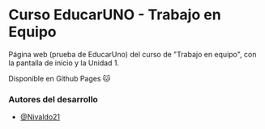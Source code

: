 # Curso EducarUNO - Trabajo en Equipo

Página web (prueba de EducarUno) del curso de "Trabajo en equipo", con la pantalla de inicio y la Unidad 1.

Disponible en Github Pages 🐱

### Autores del desarrollo
- [@Nivaldo21](https://www.github.com/Nivaldo21)

